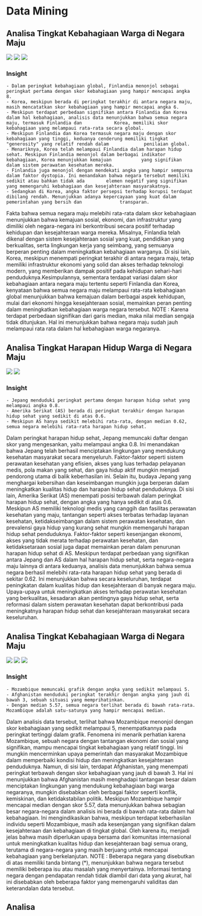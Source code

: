 # Data Mining

## Analisa Tingkat Kebahagiaan Warga di Negara Maju
<img src=https://github.com/zalikahs/Data_Mining/blob/main/Visualisasi%201.png>
<img src=https://github.com/zalikahs/Data_Mining/blob/main/Visualisasi%202.png>
<img src=https://github.com/zalikahs/Data_Mining/blob/main/Visualisasi%203.png>

### Insight 
    - Dalam peringkat kebahagiaan global, Finlandia menonjol sebagai peringkat pertama dengan skor kebahagiaan yang hampir mencapai angka 8.
    - Korea, meskipun berada di peringkat terakhir di antara negara maju, masih mencatatkan skor kebahagiaan yang hampir mencapai angka 6.
    - Meskipun terdapat perbedaan signifikan antara Finlandia dan Korea dalam hal kebahagiaan, analisis data menunjukkan bahwa semua negara maju, termasuk Finlandia dan            Korea, memiliki skor kebahagiaan yang melampaui rata-rata secara global.
    - Meskipun Finlandia dan Korea termasuk negara maju dengan skor kebahagiaan yang tinggi, keduanya cenderung memiliki tingkat "generosity" yang relatif rendah dalam             penilaian global.
    - Menariknya, Korea telah melampaui Finlandia dalam harapan hidup sehat. Meskipun Finlandia menonjol dalam berbagai indikator kebahagiaan, Korea menunjukkan kemajuan           yang signifikan dalam sistem perawatan kesehatan mereka.
    - Finlandia juga menonjol dengan mendekati angka yang hampir sempurna dalam faktor dystopia. Ini menandakan bahwa negara tersebut memiliki sedikit atau bahkan tidak ada        elemen negatif yang signifikan yang memengaruhi kebahagiaan dan kesejahteraan masyarakatnya. 
    - Sedangkan di Korea, angka faktor persepsi terhadap korupsi terdapat dibilang rendah. Menunjukkan adanya kepercayaan yang kuat dalam pemerintahan yang bersih dan              transparan. 

Fakta bahwa semua negara maju melebihi rata-rata dalam skor kebahagiaan menunjukkan bahwa kemajuan sosial, ekonomi, dan infrastruktur yang dimiliki oleh negara-negara ini berkontribusi secara positif terhadap kehidupan dan kesejahteraan warga mereka. Misalnya, Finlandia telah dikenal dengan sistem kesejahteraan sosial yang kuat, pendidikan yang berkualitas, serta lingkungan kerja yang seimbang, yang semuanya berperan penting dalam meningkatkan kebahagiaan warganya. Di sisi lain, Korea, meskipun menempati peringkat terakhir di antara negara maju, tetap memiliki infrastruktur ekonomi yang solid dan akses terhadap teknologi modern, yang memberikan dampak positif pada kehidupan sehari-hari penduduknya.Kesimpulannya, sementara terdapat variasi dalam skor kebahagiaan antara negara maju tertentu seperti Finlandia dan Korea, kenyataan bahwa semua negara maju melampaui rata-rata kebahagiaan global menunjukkan bahwa kemajuan dalam berbagai aspek kehidupan, mulai dari ekonomi hingga kesejahteraan sosial, memainkan peran penting dalam meningkatkan kebahagiaan warga negara tersebut.
NOTE : Karena terdapat perbedaan signifikan dari garis median, maka nilai median sengaja tidak ditunjukan. Hal ini menunjukkan bahwa negara maju sudah jauh melampaui rata rata dalam hal kebahagiaan warga negaranya.

## Analisa Tingkat Harapan Hidup Warga di Negara Maju
<img src=https://github.com/zalikahs/Data_Mining/blob/main/Visualisasi%204.png>
<img src=https://github.com/zalikahs/Data_Mining/blob/main/Visualisasi%205.png>

### Insight
    - Jepang menduduki peringkat pertama dengan harapan hidup sehat yang melampaui angka 0.8.
    - Amerika Serikat (AS) berada di peringkat terakhir dengan harapan hidup sehat yang sedikit di atas 0.6.
    - Meskipun AS hanya sedikit melebihi rata-rata, dengan median 0.62, semua negara melebihi rata-rata harapan hidup sehat.

Dalam peringkat harapan hidup sehat, Jepang memuncaki daftar dengan skor yang mengesankan, yaitu melampaui angka 0.8. Ini menandakan bahwa Jepang telah berhasil menciptakan lingkungan yang mendukung kesehatan masyarakat secara menyeluruh. Faktor-faktor seperti sistem perawatan kesehatan yang efisien, akses yang luas terhadap pelayanan medis, pola makan yang sehat, dan gaya hidup aktif mungkin menjadi pendorong utama di balik keberhasilan ini. Selain itu, budaya Jepang yang menghargai kebersihan dan keseimbangan mungkin juga berperan dalam meningkatkan kualitas hidup dan harapan hidup sehat penduduknya.
Di sisi lain, Amerika Serikat (AS) menempati posisi terbawah dalam peringkat harapan hidup sehat, dengan angka yang hanya sedikit di atas 0.6. Meskipun AS memiliki teknologi medis yang canggih dan fasilitas perawatan kesehatan yang maju, tantangan seperti akses terbatas terhadap layanan kesehatan, ketidakseimbangan dalam sistem perawatan kesehatan, dan prevalensi gaya hidup yang kurang sehat mungkin memengaruhi harapan hidup sehat penduduknya. Faktor-faktor seperti kesenjangan ekonomi, akses yang tidak merata terhadap perawatan kesehatan, dan ketidaksetaraan sosial juga dapat memainkan peran dalam penurunan harapan hidup sehat di AS.
Meskipun terdapat perbedaan yang signifikan antara Jepang dan AS dalam hal harapan hidup sehat, serta negara-negara maju lainnya di antara keduanya, analisis data menunjukkan bahwa semua negara berhasil melebihi rata-rata harapan hidup sehat yang berada di sekitar 0.62. Ini menunjukkan bahwa secara keseluruhan, terdapat peningkatan dalam kualitas hidup dan kesejahteraan di banyak negara maju. Upaya-upaya untuk meningkatkan akses terhadap perawatan kesehatan yang berkualitas, kesadaran akan pentingnya gaya hidup sehat, serta reformasi dalam sistem perawatan kesehatan dapat berkontribusi pada meningkatnya harapan hidup sehat dan kesejahteraan masyarakat secara keseluruhan.

## Analisa Tingkat Kebahagiaan Warga di Negara Maju
<img src=https://github.com/zalikahs/Data_Mining/blob/main/Visualisasi%206.png>
<img src=https://github.com/zalikahs/Data_Mining/blob/main/Visualisasi%207.png>
<img src=https://github.com/zalikahs/Data_Mining/blob/main/Visualisasi%208.png>

### Insight
    - Mozambique memuncaki grafik dengan angka yang sedikit melampaui 5.
    - Afghanistan menduduki peringkat terakhir dengan angka yang jauh di bawah 3, sebuah situasi yang memprihatinkan.
    - Dengan median 5.57, semua negara terlihat berada di bawah rata-rata. Mozambique adalah satu-satunya yang hampir mencapai median.
    
Dalam analisis data tersebut, terlihat bahwa Mozambique menonjol dengan skor kebahagiaan yang sedikit melampaui 5, menempatkannya pada peringkat tertinggi dalam grafik. Fenomena ini menarik perhatian karena Mozambique, sebuah negara dengan tantangan ekonomi dan sosial yang signifikan, mampu mencapai tingkat kebahagiaan yang relatif tinggi. Ini mungkin mencerminkan upaya pemerintah dan masyarakat Mozambique dalam memperbaiki kondisi hidup dan meningkatkan kesejahteraan penduduknya.
Namun, di sisi lain, terdapat Afghanistan, yang menempati peringkat terbawah dengan skor kebahagiaan yang jauh di bawah 3. Hal ini menunjukkan bahwa Afghanistan masih menghadapi tantangan besar dalam menciptakan lingkungan yang mendukung kebahagiaan bagi warga negaranya, mungkin disebabkan oleh berbagai faktor seperti konflik, kemiskinan, dan ketidakstabilan politik.
Meskipun Mozambique hampir mencapai median dengan skor 5.57, data menunjukkan bahwa sebagian besar negara-negara dalam analisis ini berada di bawah rata-rata dalam hal kebahagiaan. Ini mengindikasikan bahwa, meskipun terdapat keberhasilan individu seperti Mozambique, masih ada kesenjangan yang signifikan dalam kesejahteraan dan kebahagiaan di tingkat global. Oleh karena itu, menjadi jelas bahwa masih diperlukan upaya bersama dari komunitas internasional untuk meningkatkan kualitas hidup dan kesejahteraan bagi semua orang, terutama di negara-negara yang masih berjuang untuk mencapai kebahagiaan yang berkelanjutan.
NOTE : Beberapa negara yang disebutkan di atas memiliki tanda bintang (*), menunjukkan bahwa negara tersebut memiliki beberapa isu atau masalah yang menyertainya. Informasi tentang negara dengan pendapatan rendah tidak diambil dari data yang akurat, hal ini disebabkan oleh beberapa faktor yang memengaruhi validitas dan keterandalan data tersebut.

## Analisa 
